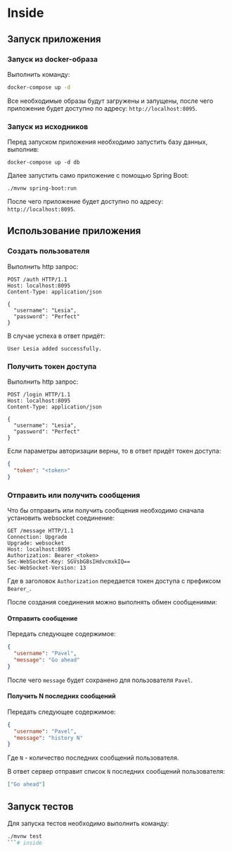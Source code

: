 # Inside

## Запуск приложения

### Запуск из docker-образа

Выполнить команду:

```bash
docker-compose up -d
```

Все необходимые образы будут загружены и запущены, после чего приложение будет доступно по адресу: `http://localhost:8095`.

### Запуск из исходников

Перед запуском приложения необходимо запустить базу данных, выполнив:

```docker-compose up -d db```

Далее запустить само приложение с помощью Spring Boot:

```./mvnw spring-boot:run```

После чего приложение будет доступно по адресу: `http://localhost:8095`.

## Использование приложения

### Создать пользователя

Выполнить http запрос:

```http request
POST /auth HTTP/1.1
Host: localhost:8095
Content-Type: application/json

{
  "username": "Lesia",
  "password": "Perfect"
}
```
В случае успеха в ответ придёт:

```
User Lesia added successfully.
```

### Получить токен доступа

Выполнить http запрос:

```http request
POST /login HTTP/1.1
Host: localhost:8095
Content-Type: application/json

{
  "username": "Lesia",
  "password": "Perfect"
}
```

Если параметры авторизации верны, то в ответ придёт токен доступа:
```json
{
  "token": "<token>"
}
```

### Отправить или получить сообщения

Что бы отправить или получить сообщения необходимо сначала установить websocket соединение:

```http request
GET /message HTTP/1.1
Connection: Upgrade
Upgrade: websocket
Host: localhost:8095
Authorization: Bearer_<token>
Sec-WebSocket-Key: SGVsbG8sIHdvcmxkIQ==
Sec-WebSocket-Version: 13
```

Где в заголовок `Authorization` передается токен доступа с префиксом `Bearer_`.

После создания соединения можно выполнять обмен сообщениями:

#### Отправить сообщение

Передать следующее содержимое:

```json
{
  "username": "Pavel",
  "message": "Go ahead"
}
```

После чего `message` будет сохранено для пользователя `Pavel`.

#### Получить N последних сообщений

Передать следующее содержимое:

```json
{
  "username": "Pavel",
  "message": "history N"
}
```
Где `N` - количество последних сообщений пользователя.

В ответ сервер отправит список `N` последних сообщений пользователя:

```json
["Go ahead"]
```

## Запуск тестов

Для запуска тестов необходимо выполнить команду:

```bash
./mvnw test
```# inside
